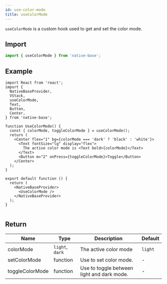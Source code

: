 ```yaml
---
id: use-color-mode
title: useColorMode
---
```


`useColorMode` is a custom hook used to get and set the color mode.

## Import

```jsx
import { useColorMode } from 'native-base';
```

## Example

```SnackPlayer name=useColorMode
import React from 'react';
import {
  NativeBaseProvider,
  VStack,
  useColorMode,
  Text,
  Button,
  Center,
} from 'native-base';

function UseColorMode() {
  const { colorMode, toggleColorMode } = useColorMode();
  return (
    <Center flex="1" bg={colorMode === 'dark' ? 'black' : 'white'}>
      <Text fontSize="lg" display="flex">
        The active color mode is <Text bold>{colorMode}</Text>
      </Text>
      <Button m="2" onPress={toggleColorMode}>Toggle</Button>
    </Center>
  );
}

export default function () {
  return (
    <NativeBaseProvider>
      <UseColorMode />
    </NativeBaseProvider>
  );
}


```

## Return

| Name            | Type            | Description                                | Default |
| --------------- | --------------- | ------------------------------------------ | ------- |
| colorMode       | `light`, `dark` | The active color mode                      | `light` |
| setColorMode    | function        | Use to set color mode.                     | -       |
| toggleColorMode | function        | Use to toggle between light and dark mode. | -       |
